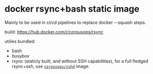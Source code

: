 # docker rsync+bash static image
Mainly to be used in ci/cd pipelines to replace docker --squash steps.

build: https://hub.docker.com/r/corpusops/rsync

utilies bundled:
- bash
- busybox
- rsync (staticly built, and without SSH capabilities), for a full fledged rsync+ssh, use [`corpusops/sshd`](https://github.com/corpusops/docker-sshd) image.

